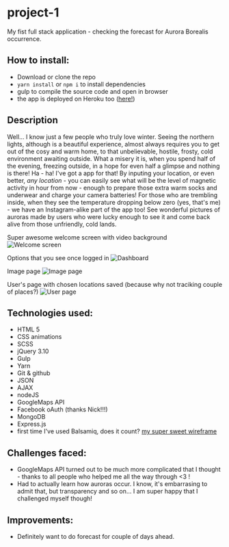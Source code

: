 # project-1

My fist full stack application - checking the forecast for Aurora Borealis occurrence. 

## How to install:

* Download or clone the repo
* ```yarn install``` or ```npm i``` to install dependencies
* gulp to compile the source code and open in browser
* the app is deployed on Heroku too ([here!](http://peaceful-peak-78688.herokuapp.com/))

## Description

Well... I know just a few people who truly love winter. Seeing the northern lights, although is a beautiful experience, almost always requires you to get out of the cosy and warm home, to that unbelievable, hostile, frosty, cold environment awaiting outside. What a misery it is, when you spend half of the evening, freezing outside, in a hope for even half a glimpse and nothing is there! Ha - ha! I've got a app for that! By inputing your location, or even better, _any location_ -  you can easily see what will be the level of magnetic activity in hour from now - enough to prepare those extra warm socks and underwear and charge your camera batteries! 
For those who are trembling inside, when they see the temperature dropping below zero (yes, that's me) - we have an Instagram-alike part of the app too! See wonderful pictures of auroras made by users who were lucky enough to see it and come back alive from those unfriendly, cold lands.

Super awesome welcome screen with video background
![Welcome screen](https://s3-eu-west-1.amazonaws.com/wdi27/Screen+Shot+2017-06-15+at+21.00.30.png)

Options that you see once logged in
![Dashboard](https://s3-eu-west-1.amazonaws.com/wdi27/Screen+Shot+2017-06-15+at+21.00.57.png)

Image page
![Image page](https://s3-eu-west-1.amazonaws.com/wdi27/Screen+Shot+2017-06-15+at+21.01.16.png)

User's page with chosen locations saved (because why not traciking couple of places?)
![User page](https://s3-eu-west-1.amazonaws.com/wdi27/Screen+Shot+2017-06-15+at+21.01.55.png)



## Technologies used:

* HTML 5
* CSS animations
* SCSS
* jQuery 3.10
* Gulp
* Yarn
* Git & github
* JSON
* AJAX
* nodeJS
* GoogleMaps API
* Facebook oAuth (thanks Nick!!!)
* MongoDB
* Express.js
* first time I've used Balsamiq, does it count? [my super sweet wireframe](https://s3-eu-west-1.amazonaws.com/wdi27/Alex+makes+an+app.png)

## Challenges faced:

* GoogleMaps API turned out to be much more complicated that I thought - thanks to all people who helped me all the way through <3 !
* Had to actually learn how auroras occur. I know, it's embarrasing to admit that, but transparency and so on... I am super happy that I challenged myself though!

## Improvements:

* Definitely want to do forecast for couple of days ahead.



